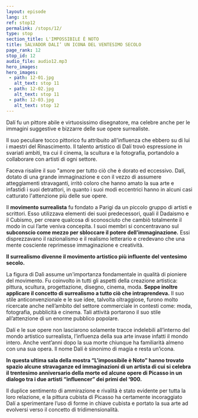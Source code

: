 ```yaml
---
layout: episode
lang: it
ref: stop12
permalink: /stops/12/
type: stop
section_title: L'IMPOSSIBILE È NOTO
title: SALVADOR DALI’ UN ICONA DEL VENTESIMO SECOLO
page_rank: 12
stop_id: 12
audio_file: audio12.mp3
hero_images:
hero_images:
 - path: 12-01.jpg
   alt_text: stop 11
 - path: 12-02.jpg
   alt_text: stop 11  
 - path: 12-03.jpg
   alt_text: stop 12
---
```


Dalí fu un pittore abile e virtuosissimo disegnatore, ma celebre anche per le immagini suggestive e bizzarre delle sue opere surrealiste.

Il suo peculiare tocco pittorico fu attribuito all'influenza che ebbero su di lui i maestri del Rinascimento. Il talento artistico di Dalí trovò espressione in svariati ambiti, tra cui il cinema, la scultura e la fotografia, portandolo a collaborare con artisti di ogni settore.


Faceva risalire il suo "amore per tutto ciò che è dorato ed eccessivo. Dalí, dotato di una grande immaginazione e con il vezzo di assumere atteggiamenti stravaganti, irritò coloro che hanno amato la sua arte e infastidì i suoi detrattori, in quanto i suoi modi eccentrici hanno in alcuni casi catturato l'attenzione più delle sue opere.

Il <strong>movimento surrealista</strong> fu fondato a Parigi da un piccolo gruppo di artisti e scrittori. Esso utilizzava elementi dei suoi predecessori, quali il Dadaismo e il Cubismo, per creare qualcosa di sconosciuto che cambiò totalmente il modo in cui l’arte veniva concepita. I suoi membri si concentravano sul <strong>subconscio come mezzo per sbloccare il potere dell’immaginazione.</strong> Essi disprezzavano il razionalismo e il realismo letterario e credevano che una mente cosciente reprimesse immaginazione e creatività.

<strong>Il surrealismo divenne il movimento artistico più influente del ventesimo secolo. </strong>


La figura di Dalì assume un'importanza fondamentale in qualità di pioniere del movimento. Fu coinvolto in tutti gli aspetti della creazione artistica: pittura, scultura, progettazione, disegno, cinema, moda. <strong>Seppe inoltre applicare il concetto di surrealismo a tutto ciò che intraprendeva.</strong> Il suo stile anticonvenzionale e le sue idee, talvolta oltraggiose, furono molto ricercate anche nell’ambito del settore commerciale in contesti come: moda, fotografia, pubblicità e cinema. Tali attività portarono il suo stile all’attenzione di un enorme pubblico popolare.


Dalí e le sue opere non lasciarono solamente tracce indelebili all’interno del mondo artistico surrealista, l’influenza della sua arte invase infatti il mondo intero. Anche vent’anni dopo la sua morte chiunque ha familiarità almeno con una sua opera. Il nome Dalí è sinonimo di magia e resta un’icona.


<strong>In questa ultima sala della mostra “L’impossibile è Noto” hanno trovato spazio alcune stravaganze ed immaginazioni di un artista di cui si celebra il trentesimo anniversario della morte ed alcune opere di Picasso in un dialogo tra i due artisti “influencer” dei primi del ‘900.</strong>

Il duplice sentimento di ammirazione e rivalità è stato evidente per tutta la loro relazione, e la pittura cubista di Picasso ha certamente incoraggiato Dalí a sperimentare l’uso di forme in chiave cubista e portato la sua arte ad evolversi verso il concetto di tridimensionalità.

